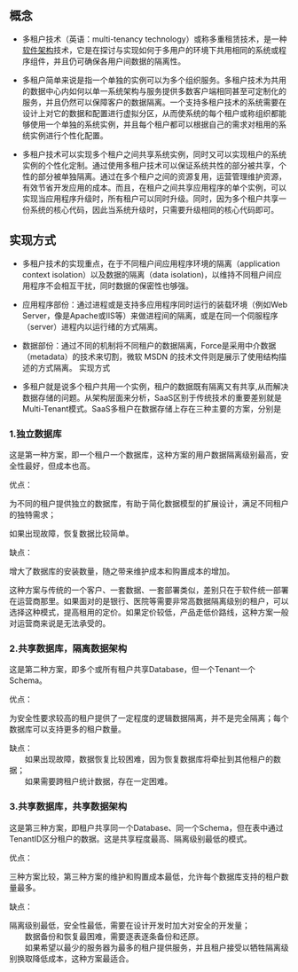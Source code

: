 ## 概念
* 多租户技术（英语：multi-tenancy technology）或称多重租赁技术，是一种[软件架构](https://baike.baidu.com/item/%E8%BD%AF%E4%BB%B6%E6%9E%B6%E6%9E%84/7485920)技术，它是在探讨与实现如何于多用户的环境下共用相同的系统或程序组件，并且仍可确保各用户间数据的隔离性。

* 多租户简单来说是指一个单独的实例可以为多个组织服务。多租户技术为共用的数据中心内如何以单一系统架构与服务提供多数客户端相同甚至可定制化的服务，并且仍然可以保障客户的数据隔离。一个支持多租户技术的系统需要在设计上对它的数据和配置进行虚拟分区，从而使系统的每个租户或称组织都能够使用一个单独的系统实例，并且每个租户都可以根据自己的需求对租用的系统实例进行个性化配置。

* 多租户技术可以实现多个租户之间共享系统实例，同时又可以实现租户的系统实例的个性化定制。通过使用多租户技术可以保证系统共性的部分被共享，个性的部分被单独隔离。通过在多个租户之间的资源复用，运营管理维护资源，有效节省开发应用的成本。而且，在租户之间共享应用程序的单个实例，可以实现当应用程序升级时，所有租户可以同时升级。同时，因为多个租户共享一份系统的核心代码，因此当系统升级时，只需要升级相同的核心代码即可。

## 实现方式
* 多租户技术的实现重点，在于不同租户间应用程序环境的隔离（application context isolation）以及数据的隔离（data isolation)，以维持不同租户间应用程序不会相互干扰，同时数据的保密性也够强。

* 应用程序部份：通过进程或是支持多应用程序同时运行的装载环境（例如Web Server，像是Apache或IIS等）来做进程间的隔离，或是在同一个伺服程序（server）进程内以运行绪的方式隔离。

* 数据部份：通过不同的机制将不同租户的数据隔离，Force是采用中介数据（metadata）的技术来切割，微软 MSDN 的技术文件则是展示了使用结构描述的方式隔离。
实现方式

* 多租户就是说多个租户共用一个实例，租户的数据既有隔离又有共享,从而解决数据存储的问题。从架构层面来分析，SaaS区别于传统技术的重要差别就是Multi-Tenant模式。SaaS多租户在数据存储上存在三种主要的方案，分别是

### 1.独立数据库

这是第一种方案，即一个租户一个数据库，这种方案的用户数据隔离级别最高，安全性最好，但成本也高。

优点：

为不同的租户提供独立的数据库，有助于简化数据模型的扩展设计，满足不同租户的独特需求；

如果出现故障，恢复数据比较简单。

缺点：

增大了数据库的安装数量，随之带来维护成本和购置成本的增加。

这种方案与传统的一个客户、一套数据、一套部署类似，差别只在于软件统一部署在运营商那里。如果面对的是银行、医院等需要非常高数据隔离级别的租户，可以选择这种模式，提高租用的定价。如果定价较低，产品走低价路线，这种方案一般对运营商来说是无法承受的。

### 2.共享数据库，隔离数据架构

这是第二种方案，即多个或所有租户共享Database，但一个Tenant一个Schema。

优点：

为安全性要求较高的租户提供了一定程度的逻辑数据隔离，并不是完全隔离；每个数据库可以支持更多的租户数量。

缺点：  
　　如果出现故障，数据恢复比较困难，因为恢复数据库将牵扯到其他租户的数据；  
　　如果需要跨租户统计数据，存在一定困难。

### 3.共享数据库，共享数据架构

这是第三种方案，即租户共享同一个Database、同一个Schema，但在表中通过TenantID区分租户的数据。这是共享程度最高、隔离级别最低的模式。

优点：

三种方案比较，第三种方案的维护和购置成本最低，允许每个数据库支持的租户数量最多。

缺点：

隔离级别最低，安全性最低，需要在设计开发时加大对安全的开发量；  
　　数据备份和恢复最困难，需要逐表逐条备份和还原。  
　　如果希望以最少的服务器为最多的租户提供服务，并且租户接受以牺牲隔离级别换取降低成本，这种方案最适合。